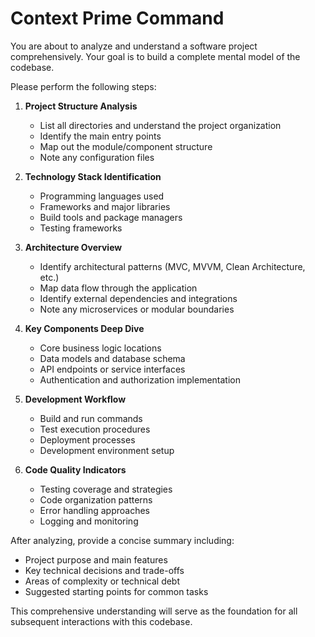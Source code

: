# Context Prime Command

You are about to analyze and understand a software project comprehensively. Your goal is to build a complete mental model of the codebase.

Please perform the following steps:

1. **Project Structure Analysis**
   - List all directories and understand the project organization
   - Identify the main entry points
   - Map out the module/component structure
   - Note any configuration files

2. **Technology Stack Identification**
   - Programming languages used
   - Frameworks and major libraries
   - Build tools and package managers
   - Testing frameworks

3. **Architecture Overview**
   - Identify architectural patterns (MVC, MVVM, Clean Architecture, etc.)
   - Map data flow through the application
   - Identify external dependencies and integrations
   - Note any microservices or modular boundaries

4. **Key Components Deep Dive**
   - Core business logic locations
   - Data models and database schema
   - API endpoints or service interfaces
   - Authentication and authorization implementation

5. **Development Workflow**
   - Build and run commands
   - Test execution procedures
   - Deployment processes
   - Development environment setup

6. **Code Quality Indicators**
   - Testing coverage and strategies
   - Code organization patterns
   - Error handling approaches
   - Logging and monitoring

After analyzing, provide a concise summary including:
- Project purpose and main features
- Key technical decisions and trade-offs
- Areas of complexity or technical debt
- Suggested starting points for common tasks

This comprehensive understanding will serve as the foundation for all subsequent interactions with this codebase.
